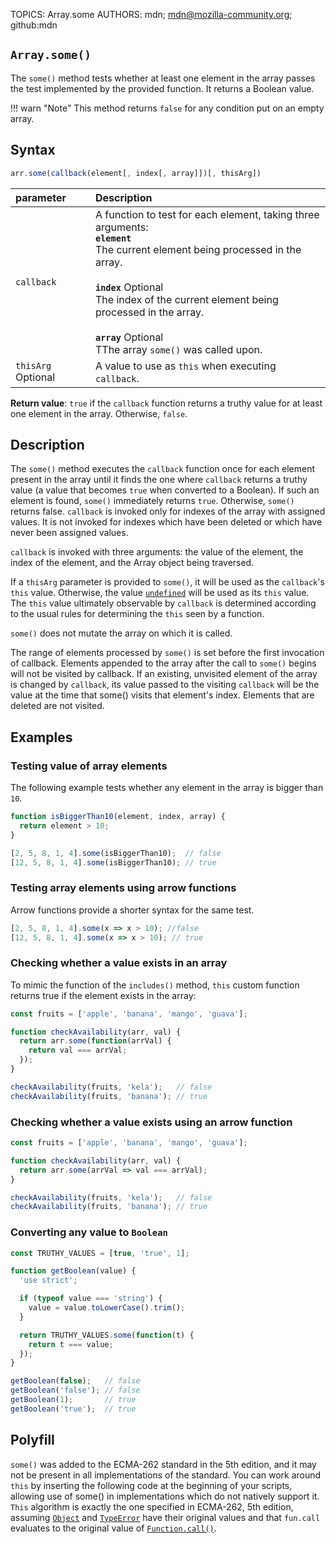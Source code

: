 TOPICS: Array.some
AUTHORS: mdn; mdn@mozilla-community.org; github:mdn

## `Array.some()`

The `some()` method tests whether at least one element in the array passes the test implemented by
the provided function. It returns a Boolean value.

!!! warn "Note"
    This method returns `false` for any condition put on an empty array.

## Syntax

```javascript
arr.some(callback(element[, index[, array]])[, thisArg])
```

| parameter | Description |
| :-- | :-- |
| `callback` | A function to test for each element, taking three arguments:<br>**`element`**<br>The current element being processed in the array.<br><br>**`index`** Optional<br>The index of the current element being processed in the array.<br><br>**`array`** Optional<br>TThe array `some()` was called upon.
| `thisArg` Optional | A value to use as `this` when executing `callback`. |

**Return value**: `true` if the `callback` function returns a truthy value for at least one element
in the array. Otherwise, `false`.

## Description

The `some()` method executes the `callback` function once for each element present in the array
until it finds the one where `callback` returns a truthy value (a value that becomes `true` when
converted to a Boolean). If such an element is found, `some()` immediately returns `true`. Otherwise,
`some()` returns false. `callback` is invoked only for indexes of the array with assigned values.
It is not invoked for indexes which have been deleted or which have never been assigned values.

`callback` is invoked with three arguments: the value of the element, the index of the element,
and the Array object being traversed.

If a `thisArg` parameter is provided to `some()`, it will be used as the `callback`'s `this` value.
Otherwise, the value [`undefined`](/en/webfrontend/undefined) will be used as its `this` value.
The `this` value ultimately observable by `callback` is determined according to the usual rules
for determining the `this` seen by a function.

`some()` does not mutate the array on which it is called.

The range of elements processed by `some()` is set before the first invocation of callback.
Elements appended to the array after the call to `some()` begins will not be visited by callback.
If an existing, unvisited element of the array is changed by `callback`, its value passed to the
visiting `callback` will be the value at the time that some() visits that element's index.
Elements that are deleted are not visited.

## Examples

### Testing value of array elements

The following example tests whether any element in the array is bigger than `10`.

```javascript
function isBiggerThan10(element, index, array) {
  return element > 10;
}

[2, 5, 8, 1, 4].some(isBiggerThan10);  // false
[12, 5, 8, 1, 4].some(isBiggerThan10); // true
```

### Testing array elements using arrow functions

Arrow functions provide a shorter syntax for the same test.

```javascript
[2, 5, 8, 1, 4].some(x => x > 10); //false
[12, 5, 8, 1, 4].some(x => x > 10); // true
```

### Checking whether a value exists in an array

To mimic the function of the `includes()` method, `this` custom function returns true if the element
exists in the array:

```javascript
const fruits = ['apple', 'banana', 'mango', 'guava'];

function checkAvailability(arr, val) {
  return arr.some(function(arrVal) {
    return val === arrVal;
  });
}

checkAvailability(fruits, 'kela');   // false
checkAvailability(fruits, 'banana'); // true
```

### Checking whether a value exists using an arrow function

```javascript
const fruits = ['apple', 'banana', 'mango', 'guava'];

function checkAvailability(arr, val) {
  return arr.some(arrVal => val === arrVal);
}

checkAvailability(fruits, 'kela');   // false
checkAvailability(fruits, 'banana'); // true
```

### Converting any value to `Boolean`

```javascript
const TRUTHY_VALUES = [true, 'true', 1];

function getBoolean(value) {
  'use strict';

  if (typeof value === 'string') {
    value = value.toLowerCase().trim();
  }

  return TRUTHY_VALUES.some(function(t) {
    return t === value;
  });
}

getBoolean(false);   // false
getBoolean('false'); // false
getBoolean(1);       // true
getBoolean('true');  // true
```

## Polyfill

`some()` was added to the ECMA-262 standard in the 5th edition, and it may not be present in all
implementations of the standard. You can work around `this` by inserting the following code at the
beginning of your scripts, allowing use of some() in implementations which do not natively support
it. `This` algorithm is exactly the one specified in ECMA-262, 5th edition, assuming [`Object`](/en/webfrontend/Object)
and [`TypeError`](/en/webfrontend/TypeError) have their original values and that `fun.call`
evaluates to the original value of [`Function.call()`](/en/webfrontend/Function.call).
